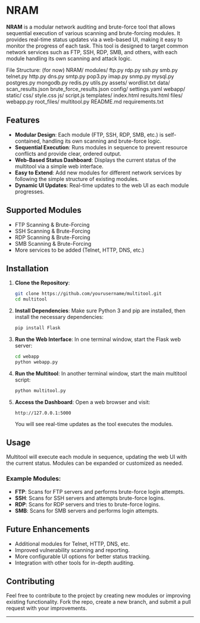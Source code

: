



# NRAM

**NRAM** is a modular network auditing and brute-force tool that allows sequential execution of various scanning and brute-forcing modules. It provides real-time status updates via a web-based UI, making it easy to monitor the progress of each task. This tool is designed to target common network services such as FTP, SSH, RDP, SMB, and others, with each module handling its own scanning and attack logic.

File Structure: (for now)
NRAM/
  modules/
    ftp.py
    rdp.py
    ssh.py
    smb.py
    telnet.py
    http.py
    dns.py
    smtp.py
    pop3.py
    imap.py
    snmp.py
    mysql.py
    postgres.py
    mongodb.py
    redis.py
    utils.py
  assets/
    wordlist.txt
  data/
    scan_results.json
    brute_force_results.json
  config/
    settings.yaml
  webapp/
    static/
      css/
        style.css
      js/
        script.js
    templates/
      index.html
      results.html
    files/
      webapp.py
  root_files/
    multitool.py
    README.md
    requirements.txt


## Features
- **Modular Design**: Each module (FTP, SSH, RDP, SMB, etc.) is self-contained, handling its own scanning and brute-force logic.
- **Sequential Execution**: Runs modules in sequence to prevent resource conflicts and provide clear, ordered output.
- **Web-Based Status Dashboard**: Displays the current status of the multitool via a simple web interface.
- **Easy to Extend**: Add new modules for different network services by following the simple structure of existing modules.
- **Dynamic UI Updates**: Real-time updates to the web UI as each module progresses.

## Supported Modules
- FTP Scanning & Brute-Forcing
- SSH Scanning & Brute-Forcing
- RDP Scanning & Brute-Forcing
- SMB Scanning & Brute-Forcing
- More services to be added (Telnet, HTTP, DNS, etc.)

## Installation

1. **Clone the Repository**:
   ```bash
   git clone https://github.com/yourusername/multitool.git
   cd multitool
   ```

2. **Install Dependencies**:
   Make sure Python 3 and pip are installed, then install the necessary dependencies:
   ```bash
   pip install Flask
   ```

3. **Run the Web Interface**:
   In one terminal window, start the Flask web server:
   ```bash
   cd webapp
   python webapp.py
   ```

4. **Run the Multitool**:
   In another terminal window, start the main multitool script:
   ```bash
   python multitool.py
   ```

5. **Access the Dashboard**:
   Open a web browser and visit:
   ```
   http://127.0.0.1:5000
   ```
   You will see real-time updates as the tool executes the modules.

## Usage
Multitool will execute each module in sequence, updating the web UI with the current status. Modules can be expanded or customized as needed.

### Example Modules:
- **FTP**: Scans for FTP servers and performs brute-force login attempts.
- **SSH**: Scans for SSH servers and attempts brute-force logins.
- **RDP**: Scans for RDP servers and tries to brute-force logins.
- **SMB**: Scans for SMB servers and performs login attempts.

## Future Enhancements
- Additional modules for Telnet, HTTP, DNS, etc.
- Improved vulnerability scanning and reporting.
- More configurable UI options for better status tracking.
- Integration with other tools for in-depth auditing.

## Contributing
Feel free to contribute to the project by creating new modules or improving existing functionality. Fork the repo, create a new branch, and submit a pull request with your improvements.



---
